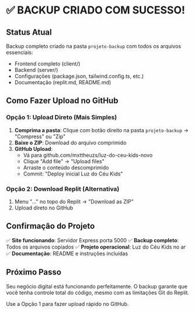 # ✅ BACKUP CRIADO COM SUCESSO!

## Status Atual
Backup completo criado na pasta `projeto-backup` com todos os arquivos essenciais:
- Frontend completo (client/)
- Backend (server/)  
- Configurações (package.json, tailwind.config.ts, etc.)
- Documentação (replit.md, README.md)

## Como Fazer Upload no GitHub

### Opção 1: Upload Direto (Mais Simples)
1. **Comprima a pasta**: Clique com botão direito na pasta `projeto-backup` → "Compress" ou "Zip"
2. **Baixe o ZIP**: Download do arquivo comprimido
3. **GitHub Upload**: 
   - Vá para github.com/mxttheuzs/luz-do-ceu-kids-novo
   - Clique "Add file" → "Upload files"
   - Arraste o conteúdo descomprimido
   - Commit: "Deploy inicial Luz do Céu Kids"

### Opção 2: Download Replit (Alternativa)
1. Menu "..." no topo do Replit → "Download as ZIP"
2. Upload direto no GitHub

## Confirmação do Projeto

✅ **Site funcionando**: Servidor Express porta 5000
✅ **Backup completo**: Todos os arquivos copiados
✅ **Projeto operacional**: Luz do Céu Kids no ar
✅ **Documentação**: README e instruções incluídas

## Próximo Passo

Seu negócio digital está funcionando perfeitamente. O backup garante que você tenha controle total do código, mesmo com as limitações Git do Replit.

Use a Opção 1 para fazer upload rápido no GitHub.